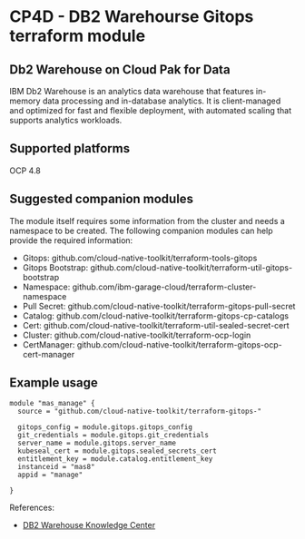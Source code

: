 # CP4D - DB2 Warehourse Gitops terraform module

## Db2 Warehouse on Cloud Pak for Data

IBM Db2 Warehouse is an analytics data warehouse that features in-memory data processing and in-database analytics. It is client-managed and optimized for fast and flexible deployment, with automated scaling that supports analytics workloads. 

## Supported platforms

OCP 4.8

## Suggested companion modules

The module itself requires some information from the cluster and needs a namespace to be created. The following companion modules can help provide the required information:

- Gitops: github.com/cloud-native-toolkit/terraform-tools-gitops
- Gitops Bootstrap: github.com/cloud-native-toolkit/terraform-util-gitops-bootstrap
- Namespace: github.com/ibm-garage-cloud/terraform-cluster-namespace
- Pull Secret: github.com/cloud-native-toolkit/terraform-gitops-pull-secret
- Catalog: github.com/cloud-native-toolkit/terraform-gitops-cp-catalogs
- Cert: github.com/cloud-native-toolkit/terraform-util-sealed-secret-cert
- Cluster: github.com/cloud-native-toolkit/terraform-ocp-login
- CertManager: github.com/cloud-native-toolkit/terraform-gitops-ocp-cert-manager

## Example usage

```hcl-terraform
module "mas_manage" {
  source = "github.com/cloud-native-toolkit/terraform-gitops-"

  gitops_config = module.gitops.gitops_config
  git_credentials = module.gitops.git_credentials
  server_name = module.gitops.server_name
  kubeseal_cert = module.gitops.sealed_secrets_cert
  entitlement_key = module.catalog.entitlement_key
  instanceid = "mas8"
  appid = "manage"

}
```

References:

- [DB2 Warehouse Knowledge Center](https://www.ibm.com/docs/en/cloud-paks/cp-data/4.0?topic=services-db2-warehouse)